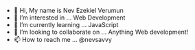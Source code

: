 - 👋 Hi, My name is Nev Ezekiel Verumun
- 👀 I’m interested in ... Web Development
- 🌱 I’m currently learning ... JavaScript
- 💞️ I’m looking to collaborate on ... Anything Web development!
- 📫 How to reach me ... @nevsavvy
